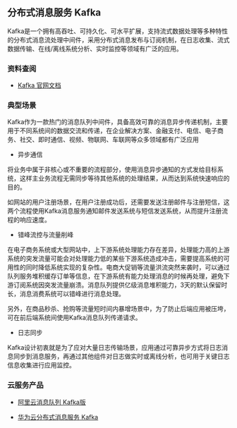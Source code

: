 ## 分布式消息服务 Kafka
Kafka是一个拥有高吞吐、可持久化、可水平扩展，支持流式数据处理等多种特性的分布式消息流处理中间件，采用分布式消息发布与订阅机制，在日志收集、流式数据传输、在线/离线系统分析、实时监控等领域有广泛的应用。

### 资料查阅

- [Kafka 官网文档](https://kafka.apache.org/)

### 典型场景
Kafka作为一款热门的消息队列中间件，具备高效可靠的消息异步传递机制，主要用于不同系统间的数据交流和传递，在企业解决方案、金融支付、电信、电子商务、社交、即时通信、视频、物联网、车联网等众多领域都有广泛应用

- 异步通信

将业务中属于非核心或不重要的流程部分，使用消息异步通知的方式发给目标系统，这样主业务流程无需同步等待其他系统的处理结果，从而达到系统快速响应的目的。

如网站的用户注册场景，在用户注册成功后，还需要发送注册邮件与注册短信，这两个流程使用Kafka消息服务通知邮件发送系统与短信发送系统，从而提升注册流程的响应速度。

- 错峰流控与流量削峰

在电子商务系统或大型网站中，上下游系统处理能力存在差异，处理能力高的上游系统的突发流量可能会对处理能力低的某些下游系统造成冲击，需要提高系统的可用性的同时降低系统实现的复杂性。电商大促销等流量洪流突然来袭时，可以通过队列服务堆积缓存订单等信息，在下游系统有能力处理消息的时候再处理，避免下游订阅系统因突发流量崩溃。消息队列提供亿级消息堆积能力，3天的默认保留时长，消息消费系统可以错峰进行消息处理。

另外，在商品秒杀、抢购等流量短时间内暴增场景中，为了防止后端应用被压垮，可在前后端系统间使用Kafka消息队列传递请求。

- 日志同步

Kafka设计初衷就是为了应对大量日志传输场景，应用通过可靠异步方式将日志消息同步到消息服务，再通过其他组件对日志做实时或离线分析，也可用于关键日志信息收集进行应用监控。

### 云服务产品

- [阿里云消息队列 Kafka版](https://help.aliyun.com/product/68138.html?spm=a2c4g.11186623.6.540.71c72763T2ZFXh)

- [华为云分布式消息服务 Kafka](https://support.huaweicloud.com/kafka/index.html)